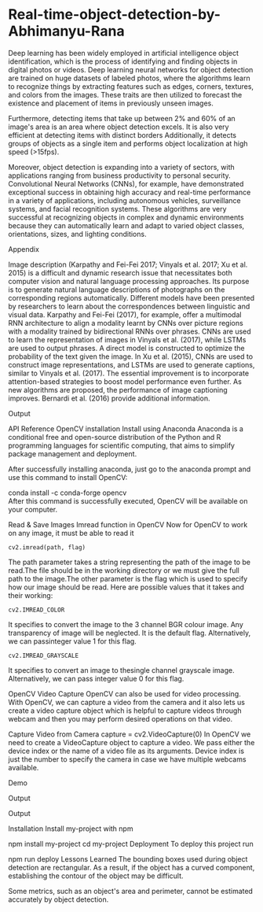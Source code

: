 # Real-time-object-detection-by-Abhimanyu-Rana
Deep learning has been widely employed in artificial intelligence object identification, which is the process of identifying and finding objects in digital photos or videos. Deep learning neural networks for object detection are trained on huge datasets of labeled photos, where the algorithms learn to recognize things by extracting features such as edges, corners, textures, and colors from the images. These traits are then utilized to forecast the existence and placement of items in previously unseen images.

Furthermore, detecting items that take up between 2% and 60% of an image's area is an area where object detection excels. It is also very efficient at detecting items with distinct borders Additionally, it detects groups of objects as a single item and performs object localization at high speed (>15fps).

Moreover, object detection is expanding into a variety of sectors, with applications ranging from business productivity to personal security. Convolutional Neural Networks (CNNs), for example, have demonstrated exceptional success in obtaining high accuracy and real-time performance in a variety of applications, including autonomous vehicles, surveillance systems, and facial recognition systems. These algorithms are very successful at recognizing objects in complex and dynamic environments because they can automatically learn and adapt to varied object classes, orientations, sizes, and lighting conditions.



Appendix





Image description (Karpathy and Fei-Fei 2017; Vinyals et al. 2017; Xu et al. 2015) is a difficult and dynamic research issue that necessitates both computer vision and natural language processing approaches. Its purpose is to generate natural language descriptions of photographs on the corresponding regions automatically. Different models have been presented by researchers to learn about the correspondences between linguistic and visual data. Karpathy and Fei-Fei (2017), for example, offer a multimodal RNN architecture to align a modality learnt by CNNs over picture regions with a modality trained by bidirectional RNNs over phrases. CNNs are used to learn the representation of images in Vinyals et al. (2017), while LSTMs are used to output phrases. A direct model is constructed to optimize the probability of the text given the image. In Xu et al. (2015), CNNs are used to construct image representations, and LSTMs are used to generate captions, similar to Vinyals et al. (2017). The essential improvement is to incorporate attention-based strategies to boost model performance even further. As new algorithms are proposed, the performance of image captioning improves. Bernardi et al. (2016) provide additional information.


Output


API Reference
OpenCV installation
Install using Anaconda
Anaconda is a conditional free and open-source distribution of the Python and R programming languages for scientific computing, that aims to simplify package management and deployment.

After successfully installing anaconda, just go to the anaconda prompt and use this command to install OpenCV:

  conda install -c conda-forge opencv  
After this command is successfully executed, OpenCV will be available on your computer.

Read & Save Images
Imread function in OpenCV
Now for OpenCV to work on any image, it must be able to read it

    cv2.imread(path, flag)
The path parameter takes a string representing the path of the image to be read.The file should be in the working directory or we must give the full path to the image.The other parameter is the flag which is used to specify how our image should be read. Here are possible values that it takes and their working:

    cv2.IMREAD_COLOR
It specifies to convert the image to the 3 channel BGR colour image. Any transparency of image will be neglected. It is the default flag. Alternatively, we can passinteger value 1 for this flag.

    cv2.IMREAD_GRAYSCALE
It specifies to convert an image to thesingle channel grayscale image. Alternatively, we can pass integer value 0 for this flag.

OpenCV Video Capture
OpenCV can also be used for video processing. With OpenCV, we can capture a video from the camera and it also lets us create a video capture object which is helpful to capture videos through webcam and then you may perform desired operations on that video.

Capture Video from Camera
  capture = cv2.VideoCapture(0)
In OpenCV we need to create a VideoCapture object to capture a video. We pass either the device index or the name of a video file as its arguments. Device index is just the number to specify the camera in case we have multiple webcams available.


Demo


Output

Output

Installation
Install my-project with npm

  npm install my-project
  cd my-project
Deployment
To deploy this project run

  npm run deploy
Lessons Learned
The bounding boxes used during object detection are rectangular. As a result, if the object has a curved component, establishing the contour of the object may be difficult.

Some metrics, such as an object's area and perimeter, cannot be estimated accurately by object detection.
